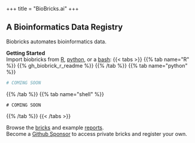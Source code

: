 +++
title = "BioBricks.ai"
+++

<h2>A Bioinformatics Data Registry</h2>
Biobricks automates bioinformatics data.

**Getting Started**  
Import biobricks from [R](https://github.com/biobricks-ai/biobricks-R), [python](https://github.com/biobricks-ai/biobricks-R), or a [bash](https://github.com/biobricks-ai/biobricks):
{{< tabs >}}
{{% tab name="R" %}}
{{% gh_biobrick_r_readme %}}
{{% /tab %}}
{{% tab name="python" %}}
```python
# COMING SOON
```
{{% /tab %}}
{{% tab name="shell" %}}
```shell
# COMING SOON
```
{{% /tab %}}
{{< /tabs >}}

Browse the [bricks](/bricks) and example [reports](/reports).   
Become a [Github Sponsor](https://github.com/sponsors/insilica) to access private bricks and register your own.